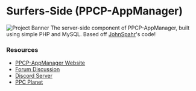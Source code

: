 # Surfers-Side (PPCP-AppManager) 
![Project Banner](https://i.imgur.com/jgTiswg.png) The server-side component of PPCP-AppManager, built using simple PHP and MySQL.
Based off [JohnSpahr](https://github.com/JohnSpahr)'s code! 

### Resources
- [PPCP-AppManager Website](http://appmanager.ppcplanet.org/)
- [Forum Discussion](https://ppcplanet.org/forums/discussion/12/dev-project-modern-ppc-app-market)
- [Discord Server](https://discord.gg/tHbx4qc)
- [PPC Planet](https://ppcplanet.org/)

